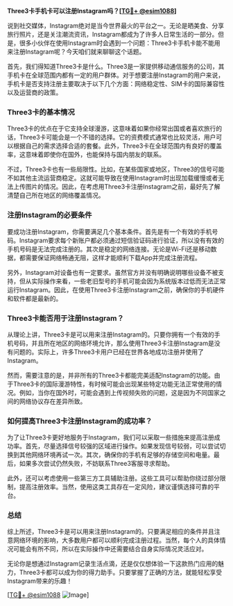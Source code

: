 **Three3卡手机卡可以注册Instagram吗？[[TG💪+ @esim1088](https://t.me/s/esim1088)]**

说到社交媒体，Instagram绝对是当今世界最火的平台之一。无论是晒美食、分享旅行照片，还是关注潮流资讯，Instagram都成为了许多人日常生活的一部分。但是，很多小伙伴在使用Instagram时会遇到一个问题：Three3卡手机卡能不能用来注册Instagram呢？今天咱们就来聊聊这个话题。

首先，我们得知道Three3卡是什么。Three3是一家提供移动通信服务的公司，其手机卡在全球范围内都有一定的用户群体。对于想要注册Instagram的用户来说，手机卡是否支持注册主要取决于以下几个方面：网络稳定性、SIM卡的国际兼容性以及运营商的政策。

### Three3卡的基本情况

Three3卡的优点在于它支持全球漫游，这意味着如果你经常出国或者喜欢旅行的话，Three3卡可能会是一个不错的选择。它的资费模式通常也比较灵活，用户可以根据自己的需求选择合适的套餐。此外，Three3卡在全球范围内有良好的覆盖率，这意味着即使你在国外，也能保持与国内朋友的联系。

不过，Three3卡也有一些局限性。比如，在某些国家或地区，Three3的信号可能不如其他主流运营商稳定。这就可能导致在使用Instagram时出现加载缓慢或者无法上传图片的情况。因此，在考虑用Three3卡注册Instagram之前，最好先了解清楚自己所在地区的网络覆盖情况。

### 注册Instagram的必要条件

要成功注册Instagram，你需要满足几个基本条件。首先是有一个有效的手机号码。Instagram要求每个新账户都必须通过短信验证码进行验证，所以没有有效的手机号码是无法完成注册的。其次是稳定的网络连接。无论是Wi-Fi还是移动数据，都需要保证网络畅通无阻，这样才能顺利下载App并完成注册流程。

另外，Instagram对设备也有一定要求。虽然官方并没有明确说明哪些设备不被支持，但从实际操作来看，一些老旧型号的手机可能会因为系统版本过低而无法正常运行Instagram。因此，在使用Three3卡注册Instagram之前，确保你的手机硬件和软件都是最新的。

### Three3卡能否用于注册Instagram？

从理论上讲，Three3卡是可以用来注册Instagram的。只要你拥有一个有效的手机号码，并且所在地区的网络环境允许，那么使用Three3卡注册Instagram是没有问题的。实际上，许多Three3卡用户已经在世界各地成功注册并使用了Instagram。

然而，需要注意的是，并非所有的Three3卡都能完美适配Instagram的功能。由于Three3卡的国际漫游特性，有时候可能会出现某些特定功能无法正常使用的情况。例如，当你在国外时，可能会遇到上传视频失败的问题，这是因为不同国家之间的网络协议存在差异所致。

### 如何提高Three3卡注册Instagram的成功率？

为了让Three3卡更好地服务于Instagram，我们可以采取一些措施来提高注册成功率。首先，尽量选择信号较强的区域进行操作。如果发现信号较弱，可以尝试切换到其他网络环境再试一次。其次，确保你的手机有足够的存储空间和电量。最后，如果多次尝试仍然失败，不妨联系Three3客服寻求帮助。

此外，还可以考虑使用一些第三方工具辅助注册。这些工具可以帮助你绕过部分限制，提高注册效率。当然，使用这类工具存在一定风险，建议谨慎选择可靠的平台。

### 总结

综上所述，Three3卡是可以用来注册Instagram的。只要满足相应的条件并且注意网络环境的影响，大多数用户都可以顺利完成注册过程。当然，每个人的具体情况可能会有所不同，所以在实际操作中还需要结合自身实际情况灵活应对。

无论你是想通过Instagram记录生活点滴，还是仅仅想体验一下这款热门应用的魅力，Three3卡都可以成为你的得力助手。只要掌握了正确的方法，就能轻松享受Instagram带来的乐趣！

[[TG💪+ @esim1088](https://t.me/s/esim1088) ![Image](https://i.postimg.cc/4NQfJmqS/Snipaste-2025-05-13-00-14-12.png)]
